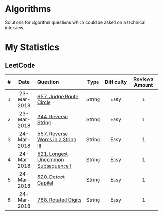 # Algorithms
Solutions for algorithm questions which could be asked on a technical interview.

# My Statistics

## LeetCode

| # | Date | Question | Type | Difficulty | Reviews Amount |
|:-:|:----:|:---------|:----:|:----------:|:--------------:|
| 1 | 23-Mar-2018 | [657. Judge Route Circle][1] | String | Easy | 1 |
| 2 | 23-Mar-2018 | [344. Reverse String][2] | String | Easy | 1 |
| 3 | 24-Mar-2018 | [557. Reverse Words in a String III][3] | String | Easy | 1 |
| 4 | 24-Mar-2018 | [521. Longest Uncommon Subsequence I][4] | String | Easy | 1 |
| 5 | 24-Mar-2018 | [520. Detect Capital][5] | String | Easy | 1 |
| 6 | 24-Mar-2018 | [788. Rotated Digits][6] | String | Easy | 1 |


[1]: https://leetcode.com/problems/judge-route-circle/
[2]: https://leetcode.com/problems/reverse-string/
[3]: https://leetcode.com/problems/reverse-words-in-a-string-iii/
[4]: https://leetcode.com/problems/longest-uncommon-subsequence-i/
[5]: https://leetcode.com/problems/detect-capital/
[6]: https://leetcode.com/problems/rotated-digits/